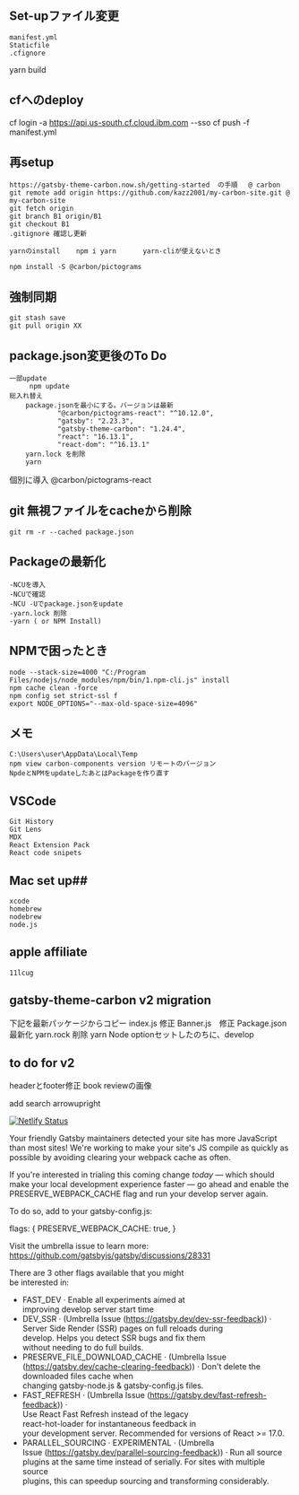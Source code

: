 ## Set-upファイル変更
	manifest.yml
	Staticfile
	.cfignore
yarn build

## cfへのdeploy
cf login -a https://api.us-south.cf.cloud.ibm.com --sso
	cf push -f manifest.yml

## 再setup
	https://gatsby-theme-carbon.now.sh/getting-started  の手順　 @ carbon
	git remote add origin https://github.com/kazz2001/my-carbon-site.git @ my-carbon-site
	git fetch origin
	git branch B1 origin/B1
	git checkout B1
	.gitignore 確認し更新
	
	yarnのinstall    npm i yarn　　　　yarn-cliが使えないとき 

	npm install -S @carbon/pictograms
	
## 強制同期
	git stash save
	git pull origin XX

## package.json変更後のTo Do
	一部update
		 npm update
	総入れ替え
		package.jsonを最小にする。バージョンは最新
			    "@carbon/pictograms-react": "^10.12.0",
    			"gatsby": "2.23.3",
    			"gatsby-theme-carbon": "1.24.4",
    			"react": "16.13.1",
    			"react-dom": "^16.13.1"
		yarn.lock を削除
		yarn

個別に導入
@carbon/pictograms-react

## git 無視ファイルをcacheから削除
	git rm -r --cached package.json

## Packageの最新化
	-NCUを導入
	-NCUで確認
	-NCU -Uでpackage.jsonをupdate
	-yarn.lock 削除
	-yarn ( or NPM Install)

## NPMで困ったとき
	node --stack-size=4000 "C:/Program Files/nodejs/node_modules/npm/bin/1.npm-cli.js" install
	npm cache clean -force
	npm config set strict-ssl f  
	export NODE_OPTIONS="--max-old-space-size=4096"

## メモ
	C:\Users\user\AppData\Local\Temp
	npm view carbon-components version リモートのバージョン
	NpdeとNPMをupdateしたあとはPackageを作り直す
## VSCode
	Git History
	Git Lens
	MDX
	React Extension Pack
	React code snipets

## Mac set up##
	xcode
	homebrew
	nodebrew
	node.js

## apple affiliate
	11lcug

## gatsby-theme-carbon v2 migration

下記を最新パッケージからコピー
	index.js  修正
	Banner.js　修正
Package.json 最新化
yarn.rock 削除
yarn
Node optionセットしたのちに、develop

## to do for v2
headerとfooter修正
book reviewの画像

add search arrowupright

[![Netlify Status](https://api.netlify.com/api/v1/badges/879f5e62-98f6-4f1d-b0a1-5bba4c6a9b55/deploy-status)](https://app.netlify.com/sites/cdreview/deploys)

Your friendly Gatsby maintainers detected your site has more JavaScript than most sites! We're working to make your site's JS compile as quickly as possible by avoiding clearing your webpack cache as 
often.

If you're interested in trialing this coming change *today* — which should make your local development experience faster — go ahead and enable the PRESERVE_WEBPACK_CACHE flag and run your develop server again.

To do so, add to your gatsby-config.js:

flags: {
  PRESERVE_WEBPACK_CACHE: true,
}

Visit the umbrella issue to learn more: https://github.com/gatsbyjs/gatsby/discussions/28331  

There are 3 other flags available that you might  
be interested in:
- FAST_DEV · Enable all experiments aimed at      
improving develop server start time
- DEV_SSR · (Umbrella Issue
(​https://gatsby.dev/dev-ssr-feedback​)) · Server 
Side Render (SSR) pages on full reloads during    
develop. Helps you detect SSR bugs and fix them   
without needing to do full builds.
- PRESERVE_FILE_DOWNLOAD_CACHE · (Umbrella Issue  
(​https://gatsby.dev/cache-clearing-feedback​)) · 
Don't delete the downloaded files cache when      
changing gatsby-node.js & gatsby-config.js files. 
- FAST_REFRESH · (Umbrella Issue
(​https://gatsby.dev/fast-refresh-feedback​)) ·   
Use React Fast Refresh instead of the legacy      
react-hot-loader for instantaneous feedback in    
your development server. Recommended for versions 
of React >= 17.0.
- PARALLEL_SOURCING · EXPERIMENTAL · (Umbrella    
Issue
(​https://gatsby.dev/parallel-sourcing-feedback​))
 · Run all source plugins at the same time instead of serially. For sites with multiple source      
plugins, this can speedup sourcing and
transforming considerably.